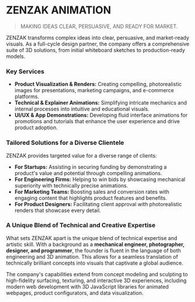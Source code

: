 # ZENZAK ANIMATION

> MAKING IDEAS CLEAR, PERSUASIVE, AND READY FOR MARKET.

ZENZAK transforms complex ideas into clear, persuasive, and market-ready visuals. As a full-cycle design partner, the company offers a comprehensive suite of 3D solutions, from initial whiteboard sketches to production-ready models.

### Key Services

*   **Product Visualization & Renders:** Creating compelling, photorealistic images for presentations, marketing campaigns, and e-commerce platforms.
*   **Technical & Explainer Animations:** Simplifying intricate mechanics and internal processes into intuitive and educational visuals.
*   **UI/UX & App Demonstrations:** Developing fluid interface animations for promotions and tutorials that enhance the user experience and drive product adoption.

### Tailored Solutions for a Diverse Clientele

ZENZAK provides targeted value for a diverse range of clients:

*   **For Startups:** Assisting in securing funding by demonstrating a product's value and potential through compelling animations.
*   **For Engineering Firms:** Helping to win bids by showcasing mechanical superiority with technically precise animations.
*   **For Marketing Teams:** Boosting sales and conversion rates with engaging content that highlights product features and benefits.
*   **For Product Designers:** Facilitating client approval with photorealistic renders that showcase every detail.

### A Unique Blend of Technical and Creative Expertise

What sets ZENZAK apart is the unique blend of technical expertise and artistic skill. With a background as a **mechanical engineer, photographer, designer, and programmer**, the founder is fluent in the language of both engineering and 3D animation. This allows for a seamless translation of technically brilliant concepts into visuals that captivate a global audience.

The company's capabilities extend from concept modeling and sculpting to high-fidelity surfacing, texturing, and interactive 3D experiences, including modern web development with 3D JavaScript libraries for animated webpages, product configurators, and data visualization.
